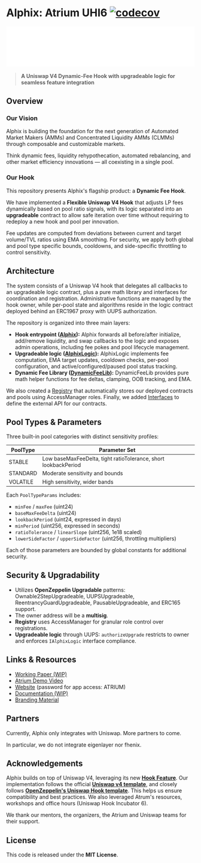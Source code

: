 # Alphix: Atrium UHI6 [![codecov](https://codecov.io/github/yanisepfl/alphix-atrium/graph/badge.svg?token=JX37PW6PZA)](https://codecov.io/github/yanisepfl/alphix-atrium)

![Alphix Logo](./branding-materials/logos/type/LogoTypeWhite.png)

> **A Uniswap V4 Dynamic-Fee Hook with upgradeable logic for seamless feature integration**


## Overview 


### Our Vision

Alphix is building the foundation for the next generation of Automated Market Makers (AMMs) and Concentrated Liquidity AMMs (CLMMs) through composable and customizable markets.

Think dynamic fees, liquidity rehypothecation, automated rebalancing, and other market efficiency innovations — all coexisting in a single pool.

### Our Hook

This repository presents Alphix's flagship product: a **Dynamic Fee Hook**.

We have implemented a **Flexible Uniswap V4 Hook** that adjusts LP fees dynamically based on pool ratio signals, with its logic separated into an **upgradeable** contract to allow safe iteration over time without requiring to redeploy a new hook and pool per innovation. 

Fee updates are computed from deviations between current and target volume/TVL ratios using EMA smoothing. For security, we apply both global and pool type specific bounds, cooldowns, and side-specific throttling to control sensitivity.

## Architecture

The system consists of a Uniswap V4 hook that delegates all callbacks to an upgradeable logic contract, plus a pure math library and interfaces for coordination and registration.
Administrative functions are managed by the hook owner, while per-pool state and algorithms reside in the logic contract deployed behind an ERC1967 proxy with UUPS authorization.

The repository is organized into three main layers:
- **Hook entrypoint ([Alphix](src/Alphix.sol)):** Alphix forwards all before/after initialize, add/remove liquidity, and swap callbacks to the logic and exposes admin operations, including fee pokes and pool lifecycle management.
- **Upgradeable logic ([AlphixLogic](src/AlphixLogic.sol)):** AlphixLogic implements fee computation, EMA target updates, cooldown checks, per-pool configuration, and active/configured/paused pool status tracking.
- **Dynamic Fee Library ([DynamicFeeLib](src/libraries/DynamicFee.sol)):** DynamicFeeLib provides pure math helper functions for fee deltas, clamping, OOB tracking, and EMA.

We also created a [Registry](src/Registry.sol) that automatically stores our deployed contracts and pools using AccessManager roles. Finally, we added [Interfaces](src/interfaces/) to define the external API for our contracts.

## Pool Types & Parameters

Three built-in pool categories with distinct sensitivity profiles:

| PoolType  | Parameter Set                  |
|-----------|--------------------------------|
| STABLE    | Low baseMaxFeeDelta, tight ratioTolerance, short lookbackPeriod |
| STANDARD  | Moderate sensitivity and bounds |
| VOLATILE  | High sensitivity, wider bands   |

Each `PoolTypeParams` includes:

- `minFee` / `maxFee` (uint24)
- `baseMaxFeeDelta` (uint24)  
- `lookbackPeriod` (uint24, expressed in days)  
- `minPeriod` (uint256, expressed in seconds)  
- `ratioTolerance` / `linearSlope` (uint256, 1e18 scaled)  
- `lowerSideFactor` / `upperSideFactor` (uint256, throttling multipliers)

Each of those parameters are bounded by global constants for additional security.

## Security & Upgradability

- Utilizes **OpenZeppelin Upgradable** patterns: Ownable2StepUpgradeable, UUPSUpgradeable, ReentrancyGuardUpgradeable, PausableUpgradeable, and ERC165 support. 
- The owner address will be a **multisig**.
- **Registry** uses AccessManager for granular role control over registrations.
- **Upgradeable logic** through UUPS: `authorizeUpgrade` restricts to owner and enforces `IAlphixLogic` interface compliance.

## Links & Resources

- [Working Paper (WIP)](./Alphix_Working_Paper.pdf)
- [Atrium Demo Video](https://youtu.be/Uy0fGHfMMDY)
- [Website](https://www.alphix.fi/) (password for app access: ATRIUM)
- [Documentation (WIP)](https://alphix.gitbook.io/docs)
- [Branding Material](./branding-materials/)


## Partners

Currently, Alphix only integrates with Uniswap. More partners to come.

In particular, we do not integrate eigenlayer nor fhenix.

## Acknowledgements

Alphix builds on top of Uniswap V4, leveraging its new **[Hook Feature](#hooks)**. Our implementation follows the official **[Uniswap v4 template](https://github.com/uniswapfoundation/v4-template)**, and closely follows **[OpenZeppelin's Uniswap Hook template](https://github.com/OpenZeppelin/uniswap-hooks)**. This helps us ensure compatibility and best practices. We also leveraged Atrum's resources, workshops and office hours (Uniswap Hook Incubator 6).

We thank our mentors, the organizers, the Atrium and Uniswap teams for their support.

## License

This code is released under the **MIT License**.